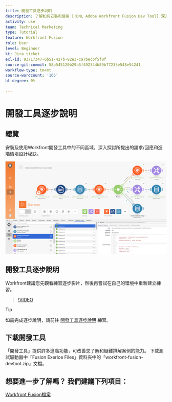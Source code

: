 ```yaml
---
title: 開發工具逐步說明
description: 了解如何安裝和使用 [!DNL Adobe Workfront Fusion Dev Tool] 深入探討進階情境設計技巧。
activity: use
team: Technical Marketing
type: Tutorial
feature: Workfront Fusion
role: User
level: Beginner
kt: Jira ticket
exl-id: 93717347-6b51-427b-82e3-ca7becbf5f0f
source-git-commit: 58a545120b29a5f492344b89b77235e548e94241
workflow-type: tm+mt
source-wordcount: '165'
ht-degree: 0%

---
```


# 開發工具逐步說明

## 總覽

安裝及使用Workfront開發工具中的不同區域，深入探討所提出的請求/回應和進階情境設計秘訣。

![Fusion案例的影像和開發工具](assets/troubleshooting-and-error-handling-1.png)

## 開發工具逐步說明

Workfront建議您先觀看練習逐步影片，然後再嘗試在自己的環境中重新建立練習。

>[!VIDEO](https://video.tv.adobe.com/v/335303/?quality=12)

>[!TIP]
>
>如需完成逐步說明，請前往 [開發工具逐步說明](https://experienceleague.adobe.com/docs/workfront-learn/tutorials-workfront/fusion/exercises/devtool.html?lang=en) 練習。


## 下載開發工具

「開發工具」提供許多進階功能，可改善您了解和疑難排解案例的能力。 下載測試驅動器中「Fusion Exerice Files」資料夾中的「workfront-fusion-devtool.zip」文檔。



## 想要進一步了解嗎？ 我們建議下列項目：

[Workfront Fusion檔案](https://experienceleague.adobe.com/docs/workfront/using/adobe-workfront-fusion/workfront-fusion-2.html?lang=en)
